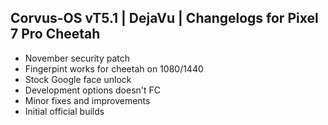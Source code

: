 ## Corvus-OS vT5.1 | DejaVu | Changelogs for Pixel 7 Pro Cheetah

- November security patch
- Fingerpint works for cheetah on 1080/1440
- Stock Google face unlock
- Development options doesn't FC
- Minor fixes and improvements
- Initial official builds
